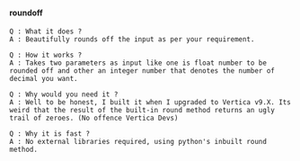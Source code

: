 #### roundoff ####

    Q : What it does ?
    A : Beautifully rounds off the input as per your requirement.

    Q : How it works ?
    A : Takes two parameters as input like one is float number to be rounded off and other an integer number that denotes the number of decimal you want.

    Q : Why would you need it ?
    A : Well to be honest, I built it when I upgraded to Vertica v9.X. Its weird that the result of the built-in round method returns an ugly trail of zeroes. (No offence Vertica Devs)

    Q : Why it is fast ?
    A : No external libraries required, using python's inbuilt round method.
